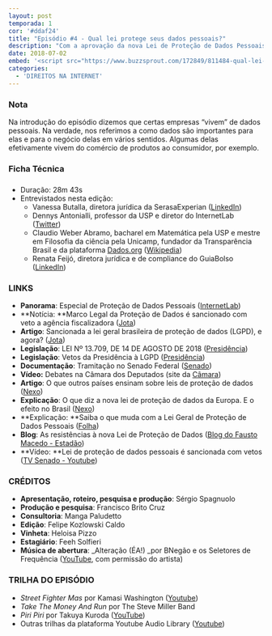 ```yaml
---
layout: post
temporada: 1
cor: '#ddaf24'
title: "Episódio #4 - Qual lei protege seus dados pessoais?"
description: "Com a aprovação da nova Lei de Proteção de Dados Pessoais, o Brasil entrou na lista de países que possuem regulação específica para isso. A discussão aconteceu durante anos e foi, geralmente, bem recebida. Quais grandes desafios e incertezas cercam essa nova legislação? Como nossos dados serão tratados daqui para frente?"
date: 2018-07-02
embed: '<script src="https://www.buzzsprout.com/172849/811484-qual-lei-protege-seus-dados-pessoais.js?player=small" type="text/javascript" charset="utf-8"></script>'
categories:
  - 'DIREITOS NA INTERNET'
---
```


### Nota

Na introdução do episódio dizemos que certas empresas “vivem” de dados pessoais. Na verdade, nos referimos a como  dados são importantes para elas e para o negócio delas em vários sentidos. Algumas delas efetivamente vivem do comércio de produtos ao consumidor, por exemplo.


### **Ficha Técnica**

###

- Duração: 28m 43s
- Entrevistados nesta edição: 
    - Vanessa Butalla, diretora jurídica da SerasaExperian ([LinkedIn](https://www.linkedin.com/in/vanessa-lopes-butalla-509a516/?originalSubdomain=br))
    - Dennys Antonialli, professor da USP e diretor do InternetLab ([Twitter](https://twitter.com/dennysanfran))
    - Claudio Weber Abramo, bacharel em Matemática pela USP e mestre em Filosofia da ciência pela Unicamp, fundador da Transparência Brasil e da plataforma [Dados.org](http://dados.org/) ([Wikipedia](https://pt.wikipedia.org/wiki/Cl%C3%A1udio_Weber_Abramo))
    - Renata Feijó, diretora jurídica e de compliance do GuiaBolso ([LinkedIn](https://www.linkedin.com/in/renata-feij%C3%B3-7840a874/?originalSubdomain=br))

### LINKS

- **Panorama**: Especial de Proteção de Dados Pessoais ([InternetLab](http://www.internetlab.org.br/pt/semana-especial-protecao-de-dados-pessoais/))
- **Notícia: **Marco Legal da Proteção de Dados é sancionado com veto a agência fiscalizadora ([Jota](https://www.jota.info/coberturas-especiais/liberdade-de-expressao/veto-protecao-dados-temer-14082018))
- **Artigo**: Sancionada a lei geral brasileira de proteção de dados (LGPD), e agora? ([Jota](https://www.jota.info/opiniao-e-analise/colunas/direito-digital/sancionada-a-lei-geral-brasileira-de-protecao-de-dados-lgpd-e-agora-14082018))
- **Legislação**: LEI Nº 13.709, DE 14 DE AGOSTO DE 2018 ([Presidência](http://www.planalto.gov.br/ccivil_03/_ato2015-2018/2018/lei/L13709.htm))
- **Legislação**: Vetos da Presidência à LGPD ([Presidência](http://www.planalto.gov.br/ccivil_03/_ato2015-2018/2018/Msg/VEP/VEP-451.htm))
- **Documentação**: Tramitação no Senado Federal ([Senado](https://www25.senado.leg.br/web/atividade/materias/-/materia/133486))
- **Vídeo:** Debates na Câmara dos Deputados (site da [Câmara](http://www2.camara.leg.br/atividade-legislativa/webcamara/arquivos/videoArquivo?codSessao=72720))
- **Artigo**: O que outros países ensinam sobre leis de proteção de dados ([Nexo](https://www.nexojornal.com.br/ensaio/2018/O-que-outros-pa%C3%ADses-ensinam-sobre-leis-de-prote%C3%A7%C3%A3o-de-dados))
- **Explicação**: O que diz a nova lei de proteção de dados da Europa. E o efeito no Brasil ([Nexo](https://www.nexojornal.com.br/expresso/2018/05/25/O-que-diz-a-nova-lei-de-prote%C3%A7%C3%A3o-de-dados-da-Europa.-E-o-efeito-no-Brasil))
- **Explicação: **Saiba o que muda com a Lei Geral de Proteção de Dados Pessoais ([Folha](https://www1.folha.uol.com.br/mercado/2018/08/saiba-o-que-muda-com-a-lei-geral-de-protecao-de-dados-pessoais.shtml))
- **Blog**: As resistências à nova Lei de Proteção de Dados ([Blog do Fausto Macedo - Estadão](https://politica.estadao.com.br/blogs/fausto-macedo/as-resistencias-a-nova-lei-de-protecao-de-dados/))
- **Vídeo: **Lei de proteção de dados pessoais é sancionada com vetos ([TV Senado - Youtube](https://www.youtube.com/watch?v=Yi6kvstUZJk&t=24s))

### CRÉDITOS

- **Apresentação, roteiro, pesquisa e produção**: Sérgio Spagnuolo
- **Produção e pesquisa**: Francisco Brito Cruz
- **Consultoria**: Manga Paludetto
- **Edição**: Felipe Kozlowski Caldo
- **Vinheta**: Heloisa Pizzo
- **Estagiário**: Feeh Solfieri
- **Música de abertura**: _Alteração (ÉA!) _por BNegão e os Seletores de Frequência ([YouTube](https://www.youtube.com/watch?v=EmCgOADirkg), com permissão do artista)  

### TRILHA DO EPISÓDIO

- _Street Fighter Mas_ por Kamasi Washington ([Youtube](https://www.youtube.com/watch?v=LdyabrdFMC8))
- _Take The Money And Run_ por The Steve Miller Band
- _Piri Piri_ por Takuya Kuroda ([YouTube](https://www.youtube.com/watch?v=WN-pYHdSOa4))
- Outras trilhas da plataforma Youtube Audio Library ([Youtube](https://www.youtube.com/audiolibrary/music))
